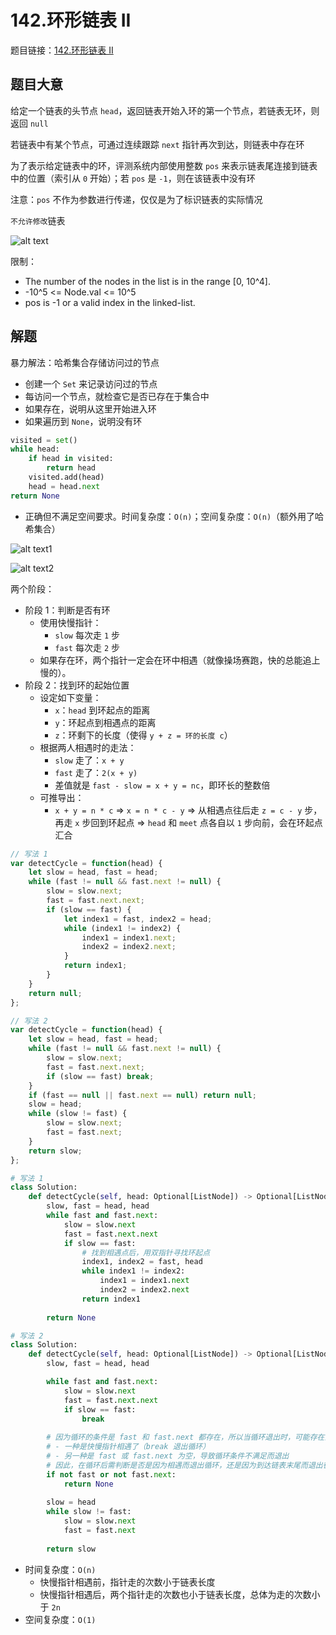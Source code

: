 # 142.环形链表 II

题目链接：[142.环形链表 II](https://leetcode.cn/problems/linked-list-cycle-ii/)

## 题目大意

给定一个链表的头节点 `head`，返回链表开始入环的第一个节点，若链表无环，则返回 `null`

若链表中有某个节点，可通过连续跟踪 `next` 指针再次到达，则链表中存在环

为了表示给定链表中的环，评测系统内部使用整数 `pos` 来表示链表尾连接到链表中的位置（索引从 `0` 开始）；若 `pos` 是 `-1`，则在该链表中没有环

注意：`pos` 不作为参数进行传递，仅仅是为了标识链表的实际情况

`不允许修改`链表

![alt text](https://github.com/donnapersonal/picx-images-hosting/raw/master/image.3rbhumecib.png)

限制：
- The number of the nodes in the list is in the range [0, 10^4].
- -10^5 <= Node.val <= 10^5
- pos is -1 or a valid index in the linked-list.

## 解题

暴力解法：哈希集合存储访问过的节点
- 创建一个 `Set` 来记录访问过的节点
- 每访问一个节点，就检查它是否已存在于集合中
- 如果存在，说明从这里开始进入环
- 如果遍历到 `None`，说明没有环

```python
visited = set()
while head:
    if head in visited:
        return head
    visited.add(head)
    head = head.next
return None
```
- 正确但不满足空间要求。时间复杂度：`O(n)`；空间复杂度：`O(n)`（额外用了哈希集合）

![alt text1](https://github.com/donnapersonal/picx-images-hosting/raw/master/image.96a0d35qdr.webp)

![alt text2](https://github.com/donnapersonal/picx-images-hosting/raw/master/image.2doyqmgj8v.webp)

两个阶段：
- 阶段 1：判断是否有环
  - 使用快慢指针：
    - `slow` 每次走 `1` 步
    - `fast` 每次走 `2` 步
  - 如果存在环，两个指针一定会在环中相遇（就像操场赛跑，快的总能追上慢的）。
- 阶段 2：找到环的起始位置
  - 设定如下变量：
    - `x`：`head` 到环起点的距离
    - `y`：环起点到相遇点的距离
    - `z`：环剩下的长度（使得 `y + z = 环的长度 c`）
  - 根据两人相遇时的走法：
    - `slow` 走了：`x + y`
    - `fast` 走了：`2(x + y)`
    - 差值就是 `fast - slow = x + y = nc`，即环长的整数倍   
  - 可推导出：
    - `x + y = n * c` => `x = n * c - y` => 从相遇点往后走 `z = c - y` 步，再走 `x` 步回到环起点 => `head` 和 `meet` 点各自以 `1` 步向前，会在环起点汇合


```js
// 写法 1
var detectCycle = function(head) {
    let slow = head, fast = head;
    while (fast != null && fast.next != null) {
        slow = slow.next;
        fast = fast.next.next;
        if (slow == fast) {
            let index1 = fast, index2 = head;
            while (index1 != index2) {
                index1 = index1.next;
                index2 = index2.next;
            }
            return index1;
        }
    }
    return null;
};

// 写法 2
var detectCycle = function(head) {
    let slow = head, fast = head;
    while (fast != null && fast.next != null) {
        slow = slow.next;
        fast = fast.next.next;
        if (slow == fast) break;
    }
    if (fast == null || fast.next == null) return null;
    slow = head;
    while (slow != fast) {
        slow = slow.next;
        fast = fast.next;
    }
    return slow;
};
```
```python
# 写法 1
class Solution:
    def detectCycle(self, head: Optional[ListNode]) -> Optional[ListNode]:
        slow, fast = head, head
        while fast and fast.next:
            slow = slow.next
            fast = fast.next.next
            if slow == fast:
                # 找到相遇点后，用双指针寻找环起点
                index1, index2 = fast, head
                while index1 != index2:
                    index1 = index1.next
                    index2 = index2.next
                return index1
        
        return None

# 写法 2
class Solution:
    def detectCycle(self, head: Optional[ListNode]) -> Optional[ListNode]:
        slow, fast = head, head

        while fast and fast.next:
            slow = slow.next
            fast = fast.next.next
            if slow == fast:
                break
        
        # 因为循环的条件是 fast 和 fast.next 都存在，所以当循环退出时，可能存在两种情况：
        # - 一种是快慢指针相遇了（break 退出循环）
        # - 另一种是 fast 或 fast.next 为空，导致循环条件不满足而退出
        # 因此，在循环后需判断是否是因为相遇而退出循环，还是因为到达链表末尾而退出循环
        if not fast or not fast.next:
            return None
        
        slow = head
        while slow != fast:
            slow = slow.next
            fast = fast.next
        
        return slow
```

- 时间复杂度：`O(n)`
  - 快慢指针相遇前，指针走的次数小于链表长度
  - 快慢指针相遇后，两个指针走的次数也小于链表长度，总体为走的次数小于 `2n`
- 空间复杂度：`O(1)`